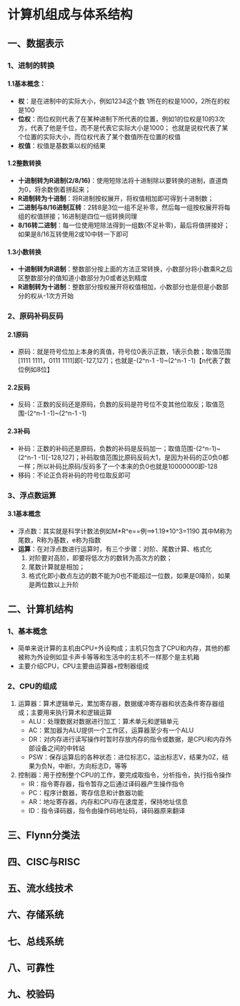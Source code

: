 # 计算机组成与体系结构

## 一、数据表示

### 1、进制的转换

#### 1.1基本概念：

- **权**：是在进制中的实际大小，例如1234这个数 1所在的权是1000，2所在的权是100
- **位权**：而位权则代表了在某种进制下所代表的位置，例如1的位权是10的3次方，代表了他是千位，而不是代表它实际大小是1000；
  			也就是说权代表了某个位置的实际大小，而位权代表了某个数值所在位置的权值
- **权值**：权值是基数乘以权的结果

#### 1.2整数转换

- **十进制转为R进制(2/8/16)**：使用短除法将十进制除以要转换的进制，直道商为0，将余数倒着拼起来；
- **R进制转为十进制**：将R进制按权展开，将权值相加即可得到十进制数；
- **二进制与8/16进制互转**：2转8是3位一组不足补零，然后每一组按权展开将每组的权值拼接；16进制是四位一组转换同理
- **8/16转二进制**：每一位使用短除法得到一组数(不足补零)，最后将值拼接好；如果是8/16互转使用2或10中转一下即可

#### 1.3小数转换

- **十进制转为R进制**：整数部分按上面的方法正常转换，小数部分将小数乘R之后区整数部分的值知道小数部分为0或者达到精度
- **R进制转为十进制**：整数部分按权展开将权值相加，小数部分也是但是小数部分的权从-1次方开始

### 2、原码补码反码

#### 2.1原码

- 原码：就是符号位加上本身的真值，符号位0表示正数，1表示负数；取值范围[1111 1111，0111 1111]即[-127,127]；也就是-(2^n-1 -1)~(2^n-1 -1)【n代表了数位例如8位】

#### 2.2反码

- 反码：正数的反码还是原码，负数的反码是符号位不变其他位取反；取值范围-(2^n-1 -1)~(2^n-1 -1)

#### 2.3补码

- 补码：正数的补码还是原码，负数的补码是反码加一；取值范围-(2^n-1)~(2^n-1 -1)[-128,127]；补码取值范围比原码反码大1，是因为补码的正0负0都一样；所以补码比原码/反码多了一个本来的负0也就是10000000即-128	
- 移码：不论正负将补码的符号位取反即可

### 3、浮点数运算

#### 3.1基本概念

- 浮点数：其实就是科学计数法例如M\*R^e==例==>1.19\*10^3=1190
  		其中M称为尾数，R称为基数，e称为指数
- **运算**：在对浮点数进行运算时，有三个步骤：对阶、尾数计算、格式化
  1. 对阶要对高阶，即要将低次方的数转为高次方的数；
  2. 尾数计算就是相加；
  3. 格式化即小数点左边的数不能为0也不能超过一位数，如果是0降阶，如果是两位数以上升阶

## 二、计算机结构

### 1、基本概念

* 简单来说计算的主机由CPU+外设构成；主机只包含了CPU和内存，其他的都被称为外设例如显卡声卡等等和生活中的主机不一样那个是主机箱
* 主要介绍CPU，CPU主要由运算器+控制器组成

### 2、CPU的组成

1. 运算器：算术逻辑单元，累加寄存器，数据缓冲寄存器和状态条件寄存器组成；主要用来执行算术和逻辑运算
   - ALU：处理数据对数据进行加工：算术单元和逻辑单元
   - AC：累加器为ALU提供一个工作区，运算器至少有一个ALU
   - DR：对内存进行读写操作时暂时存放内存的指令或数据，是CPU和内存外部设备之间的中转站
   - PSW：保存运算后的各种状态：进位标志C，溢出标志V，结果为0Z，结果为负N，中断I，方向标志D，等等
2. 控制器：用于控制整个CPU的工作，要完成取指令，分析指令，执行指令操作
   - IR：指令寄存器，指令暂存之后通过译码器产生操作指令
   - PC：程序计数器，寄存信息和计数器功能
   - AR：地址寄存器，内存和CPU存在速度差，保持地址信息
   - ID：指令译码器，指令由操作码地址码，译码器原来翻译

## 三、Flynn分类法

## 四、CISC与RISC

## 五、流水线技术

## 六、存储系统

## 七、总线系统

## 八、可靠性

## 九、校验码